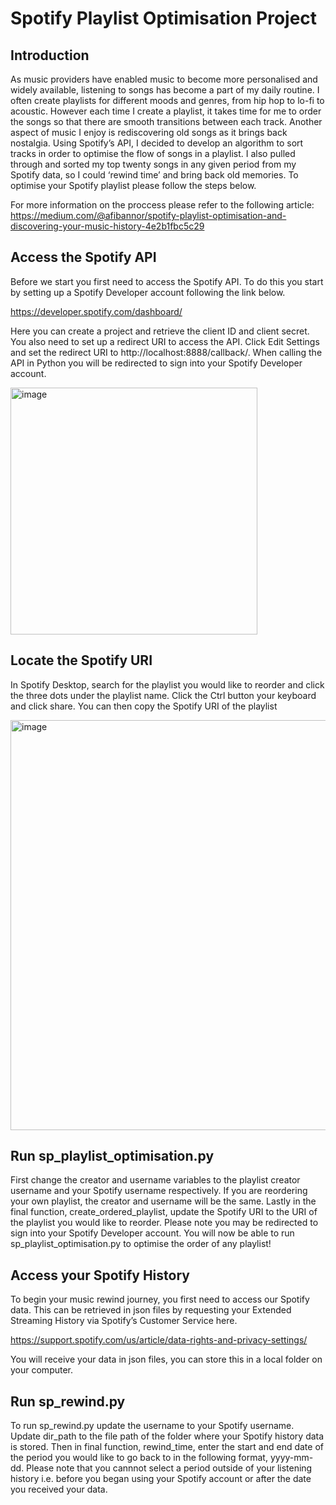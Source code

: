 # Spotify Playlist Optimisation Project

## Introduction
As music providers have enabled music to become more personalised and widely available, listening to songs has become a part of my daily routine. I often create playlists for different moods and genres, from hip hop to lo-fi to acoustic. However each time I create a playlist, it takes time for me to order the songs so that there are smooth transitions between each track. Another aspect of music I enjoy is rediscovering old songs as it brings back nostalgia.
Using Spotify’s API, I decided to develop an algorithm to sort tracks in order to optimise the flow of songs in a playlist. I also pulled through and sorted my top twenty songs in any given period from my Spotify data, so I could ‘rewind time’ and bring back old memories. To optimise your Spotify playlist please follow the steps below.

For more information on the proccess please refer to the following article: https://medium.com/@afibannor/spotify-playlist-optimisation-and-discovering-your-music-history-4e2b1fbc5c29

## Access the Spotify API
Before we start you first need to access the Spotify API. To do this you start by setting up a Spotify Developer account following the link below. 

https://developer.spotify.com/dashboard/

Here you can create a project and retrieve the client ID and client secret. You also need to set up a redirect URI to access the API. Click Edit Settings and set the redirect URI to http://localhost:8888/callback/. When calling the API in Python you will be redirected to sign into your Spotify Developer account.

<img width="395" alt="image" src="https://user-images.githubusercontent.com/40894018/166330646-2db5cb0e-8efc-4e82-88a3-3a910b041e96.png">

## Locate the Spotify URI
In Spotify Desktop, search for the playlist you would like to reorder and click the three dots under the playlist name. Click the Ctrl button your keyboard and click share. You can then copy the Spotify URI of the playlist

<img width="656" alt="image" src="https://user-images.githubusercontent.com/40894018/166327365-ff56ba84-9df6-4622-bcfb-96b86cc26a05.png">

## Run sp_playlist_optimisation.py
First change the creator and username variables to the playlist creator username and your Spotify username respectively. If you are reordering your own playlist, the creator and username will be the same. Lastly in the final function, create_ordered_playlist, update the Spotify URI to the URI of the playlist you would like to reorder. Please note you may be redirected to sign into your Spotify Developer account. You will now be able to run sp_playlist_optimisation.py to optimise the order of any playlist!

## Access your Spotify History
To begin your music rewind journey, you first need to access our Spotify data. This can be retrieved in json files by requesting your Extended Streaming History via Spotify’s Customer Service here.

https://support.spotify.com/us/article/data-rights-and-privacy-settings/

You will receive your data in json files, you can store this in a local folder on your computer.

## Run sp_rewind.py
To run sp_rewind.py update the username to your Spotify username. Update dir_path to the file path of the folder where your Spotify history data is stored. Then in final function, rewind_time, enter the start and end date of the period you would like to go back to in the following format, yyyy-mm-dd. Please note that you cannnot select a period outside of your listening history i.e. before you began using your Spotify account or after the date you received your data. 
